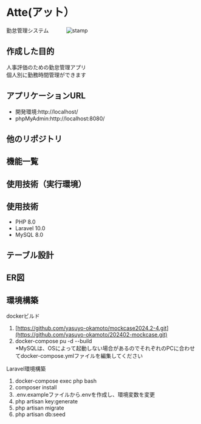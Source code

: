 # Atte(アット）　　
勤怠管理システム　　　
![stamp](https://github.com/yasuyo-okamoto/mockcase2024.2-4/assets/147665983/4e21226c-9a7b-41ab-9ab0-87ce4e9f5375)　　

## 作成した目的　　
人事評価のための勤怠管理アプリ</br>
個人別に勤務時間管理ができます　　

## アプリケーションURL　　

* 開発環境:http://localhost/  
* phpMyAdmin:http://localhost:8080/


## 他のリポジトリ　　

## 機能一覧　　


## 使用技術（実行環境）　　　


## 使用技術  

* PHP 8.0  
* Laravel 10.0  
* MySQL 8.0

## テーブル設計  


## ER図  

## 環境構築　　
dockerビルド　 
  
1. [https://github.com/yasuyo-okamoto/mockcase2024.2-4.git](https://github.com/yasuyo-okamoto/202402-mockcase.git)  
2. docker-compose pu -d --build  
*MySQLは、OSによって起動しない場合があるのでそれぞれのPCに合わせてdocker-compose.ymlファイルを編集してください  

Laravel環境構築  

1. docker-compose exec php bash  
2. composer install  
3. .env.exampleファイルから.envを作成し、環境変数を変更  
4. php artisan key:generate  
5. php artisan migrate  
6. php artisan db:seed  



